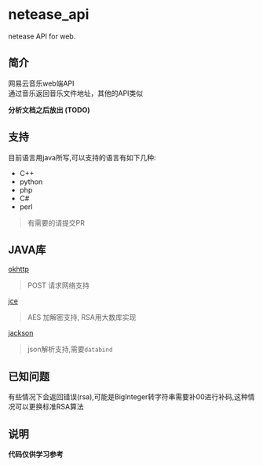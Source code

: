 # netease_api
netease API for web.

## 简介
网易云音乐web端API  
通过音乐返回音乐文件地址，其他的API类似

**分析文档之后放出 (TODO)**

## 支持
目前语言用java所写,可以支持的语言有如下几种:

- C++
- python
- php
- C#
- perl

> 有需要的请提交PR

## JAVA库
[okhttp](http://square.github.io/okhttp/)  
> POST 请求网络支持  

[jce](http://www.oracle.com/technetwork/java/javase/downloads/jce8-download-2133166.html)
> AES 加解密支持, RSA用大数库实现
  
[jackson](http://wiki.fasterxml.com/JacksonHome)  
> json解析支持,需要`databind`

## 已知问题
有些情况下会返回错误(rsa),可能是BigInteger转字符串需要补00进行补码,这种情况可以更换标准RSA算法

## 说明
**代码仅供学习参考**

